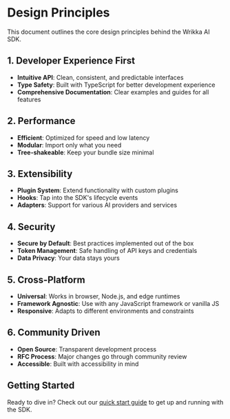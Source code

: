 # Design Principles

This document outlines the core design principles behind the Wrikka AI SDK.

## 1. Developer Experience First

- **Intuitive API**: Clean, consistent, and predictable interfaces
- **Type Safety**: Built with TypeScript for better development experience
- **Comprehensive Documentation**: Clear examples and guides for all features

## 2. Performance

- **Efficient**: Optimized for speed and low latency
- **Modular**: Import only what you need
- **Tree-shakeable**: Keep your bundle size minimal

## 3. Extensibility

- **Plugin System**: Extend functionality with custom plugins
- **Hooks**: Tap into the SDK's lifecycle events
- **Adapters**: Support for various AI providers and services

## 4. Security

- **Secure by Default**: Best practices implemented out of the box
- **Token Management**: Safe handling of API keys and credentials
- **Data Privacy**: Your data stays yours

## 5. Cross-Platform

- **Universal**: Works in browser, Node.js, and edge runtimes
- **Framework Agnostic**: Use with any JavaScript framework or vanilla JS
- **Responsive**: Adapts to different environments and constraints

## 6. Community Driven

- **Open Source**: Transparent development process
- **RFC Process**: Major changes go through community review
- **Accessible**: Built with accessibility in mind

## Getting Started

Ready to dive in? Check out our [quick start guide](/framework/ai/overview#quick-start) to get up and running with the SDK.
